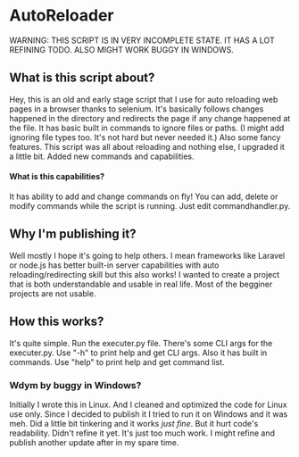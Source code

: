 # AutoReloader
 WARNING: THIS SCRIPT IS IN VERY INCOMPLETE STATE. IT HAS A LOT REFINING TODO. ALSO MIGHT WORK BUGGY IN WINDOWS. 

 ## What is this script about? 
 Hey, this is an old and early stage script that I use for auto reloading web pages in a browser thanks to selenium. It's basically follows changes happened in the directory and redirects the page if any change happened at the file. It has basic built in commands to ignore files or paths. (I might add ignoring file types too. It's not hard but never needed it.) Also some fancy features. This script was all about reloading and nothing else, I upgraded it a little bit. Added new commands and capabilities.
 #### What is this capabilities? 
 It has ability to add and change commands on fly! You can add, delete or modify commands while the script is running. Just edit commandhandler.py.

 ## Why I'm publishing it?
 Well mostly I hope it's going to help others. I mean frameworks like Laravel or node.js has better built-in server capabilities with auto reloading/redirecting skill but this also works! I wanted to create a project that is both understandable and usable in real life. Most of the begginer projects are not usable. 

 ## How this works? 
 It's quite simple. Run the executer.py file.  There's some CLI args for the executer.py. Use "-h" to print help and get CLI args. Also it has built in commands. Use "help" to print help and get command list.
 
 ### Wdym by buggy in Windows?
 Initially I wrote this in Linux. And I cleaned and optimized the code for Linux use only. Since I decided to publish it I tried to run it on Windows and it was meh. Did a little bit tinkering and it works *just fine*. But it hurt code's readability. Didn't refine it yet. It's just too much work. I might refine and publish another update after in my spare time.
